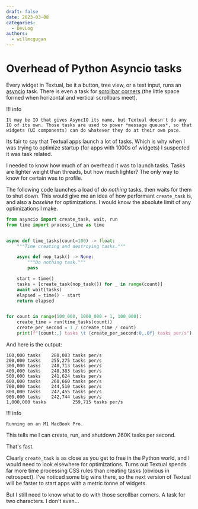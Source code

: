 ```yaml
---
draft: false
date: 2023-03-08
categories:
  - DevLog
authors:
  - willmcgugan
---
```


# Overhead of Python Asyncio tasks

Every widget in Textual, be it a button, tree view, or a text input, runs an [asyncio](https://docs.python.org/3/library/asyncio.html) task. There is even a task for [scrollbar corners](https://github.com/Textualize/textual/blob/e95a65fa56e5b19715180f9e17c7f6747ba15ec5/src/textual/scrollbar.py#L365) (the little space formed when horizontal and vertical scrollbars meet).

<!-- more -->

!!! info

    It may be IO that gives AsyncIO its name, but Textual doesn't do any IO of its own. Those tasks are used to power *message queues*, so that widgets (UI components) can do whatever they do at their own pace.

Its fair to say that Textual apps launch a lot of tasks. Which is why when I was trying to optimize startup (for apps with 1000s of widgets) I suspected it was task related.

I needed to know how much of an overhead it was to launch tasks. Tasks are lighter weight than threads, but how much lighter? The only way to know for certain was to profile.

The following code launches a load of *do nothing* tasks, then waits for them to shut down. This would give me an idea of how performant `create_task` is, and also a *baseline* for optimizations. I would know the absolute limit of any optimizations I make.

```python
from asyncio import create_task, wait, run
from time import process_time as time


async def time_tasks(count=100) -> float:
    """Time creating and destroying tasks."""

    async def nop_task() -> None:
        """Do nothing task."""
        pass

    start = time()
    tasks = [create_task(nop_task()) for _ in range(count)]
    await wait(tasks)
    elapsed = time() - start
    return elapsed


for count in range(100_000, 1000_000 + 1, 100_000):
    create_time = run(time_tasks(count))
    create_per_second = 1 / (create_time / count)
    print(f"{count:,} tasks \t {create_per_second:0,.0f} tasks per/s")
```

And here is the output:

```
100,000 tasks    280,003 tasks per/s
200,000 tasks    255,275 tasks per/s
300,000 tasks    248,713 tasks per/s
400,000 tasks    248,383 tasks per/s
500,000 tasks    241,624 tasks per/s
600,000 tasks    260,660 tasks per/s
700,000 tasks    244,510 tasks per/s
800,000 tasks    247,455 tasks per/s
900,000 tasks    242,744 tasks per/s
1,000,000 tasks          259,715 tasks per/s
```

!!! info

    Running on an M1 MacBook Pro.

This tells me I can create, run, and shutdown 260K tasks per second.

That's fast.

Clearly `create_task` is as close as you get to free in the Python world, and I would need to look elsewhere for optimizations. Turns out Textual spends far more time processing CSS rules than creating tasks (obvious in retrospect). I've noticed some big wins there, so the next version of Textual will be faster to start apps with a metric tonne of widgets.

But I still need to know what to do with those scrollbar corners. A task for two characters. I don't even...
